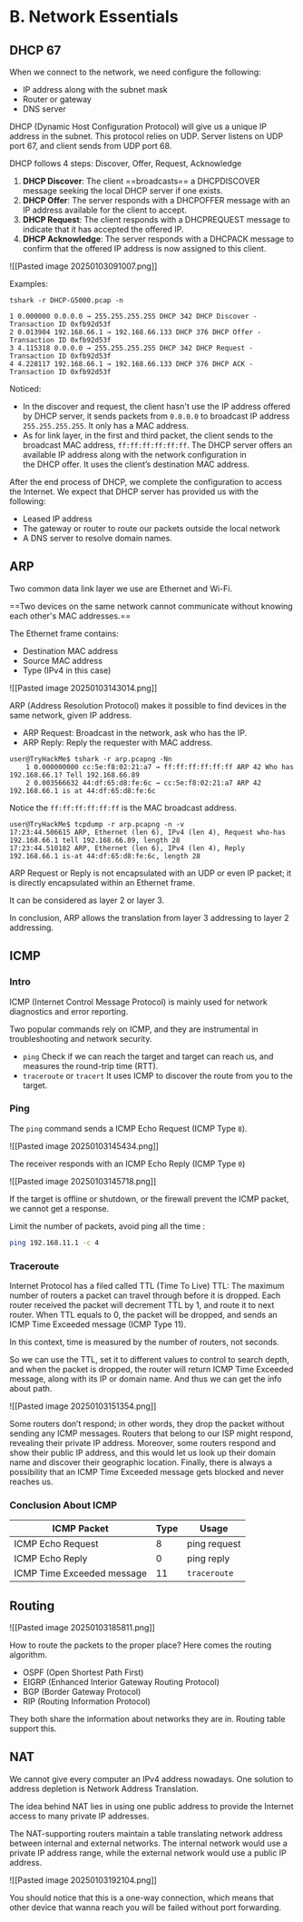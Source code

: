 # B. Network Essentials
## DHCP 67

When we connect to the network, we need configure the following:
- IP address along with the subnet mask
- Router or gateway
- DNS server

DHCP (Dynamic Host Configuration Protocol) will give us a unique IP address in the subnet.
This protocol relies on UDP.
Server listens on UDP port 67, and client sends from UDP port 68.

DHCP follows 4 steps: Discover, Offer, Request, Acknowledge

1. **DHCP Discover**: The client ==broadcasts== a DHCPDISCOVER message seeking the local DHCP server if one exists.
2. **DHCP Offer**: The server responds with a DHCPOFFER message with an IP address available for the client to accept.
3. **DHCP Request**: The client responds with a DHCPREQUEST message to indicate that it has accepted the offered IP.
4. **DHCP Acknowledge**: The server responds with a DHCPACK message to confirm that the offered IP address is now assigned to this client.

![[Pasted image 20250103091007.png]]

Examples:
```
tshark -r DHCP-G5000.pcap -n

1 0.000000 0.0.0.0 → 255.255.255.255 DHCP 342 DHCP Discover - Transaction ID 0xfb92d53f 
2 0.013904 192.168.66.1 → 192.168.66.133 DHCP 376 DHCP Offer - Transaction ID 0xfb92d53f 
3 4.115318 0.0.0.0 → 255.255.255.255 DHCP 342 DHCP Request - Transaction ID 0xfb92d53f 
4 4.228117 192.168.66.1 → 192.168.66.133 DHCP 376 DHCP ACK - Transaction ID 0xfb92d53f
```

Noticed:
- In the discover and request, the client hasn't use the IP address offered by DHCP server, it sends packets from `0.0.0.0` to broadcast IP address `255.255.255.255`. It only has a MAC address.
- As for link layer, in the first and third packet, the client sends to the broadcast MAC address, `ff:ff:ff:ff:ff:ff`. The DHCP server offers an available IP address along with the network configuration in the DHCP offer. It uses the client’s destination MAC address.

After the end process of DHCP, we complete the configuration to access the Internet. We expect that DHCP server has provided us with the following:
- Leased IP address
- The gateway or router to route our packets outside the local network
- A DNS server to resolve domain names.

## ARP

Two common data link layer we use are Ethernet and Wi-Fi.  

==Two devices on the same network cannot communicate without knowing each other's MAC addresses.==

The Ethernet frame contains:
- Destination MAC address
- Source MAC address
- Type (IPv4 in this case)

![[Pasted image 20250103143014.png]]

ARP (Address Resolution Protocol) makes it possible to find devices in the same network, given IP address.

- ARP Request: Broadcast in the network, ask who has the IP.
- ARP Reply: Reply the requester with MAC address.

```
user@TryHackMe$ tshark -r arp.pcapng -Nn
    1 0.000000000 cc:5e:f8:02:21:a7 → ff:ff:ff:ff:ff:ff ARP 42 Who has 192.168.66.1? Tell 192.168.66.89
    2 0.003566632 44:df:65:d8:fe:6c → cc:5e:f8:02:21:a7 ARP 42 192.168.66.1 is at 44:df:65:d8:fe:6c
```
Notice the `ff:ff:ff:ff:ff:ff` is the MAC broadcast address.


```
user@TryHackMe$ tcpdump -r arp.pcapng -n -v
17:23:44.506615 ARP, Ethernet (len 6), IPv4 (len 4), Request who-has 192.168.66.1 tell 192.168.66.89, length 28
17:23:44.510182 ARP, Ethernet (len 6), IPv4 (len 4), Reply 192.168.66.1 is-at 44:df:65:d8:fe:6c, length 28
```

ARP Request or Reply is not encapsulated with an UDP or even IP packet; it is directly encapsulated within an Ethernet frame.

It can be considered as layer 2 or layer 3.

In conclusion, ARP allows the translation from layer 3 addressing to layer 2 addressing.

## ICMP
### Intro
ICMP (Internet Control Message Protocol) is mainly used for network diagnostics and error reporting. 

Two popular commands rely on ICMP, and they are instrumental in troubleshooting and network security.

- `ping` Check if we can reach the target and target can reach us, and measures the round-trip time (RTT). 
- `traceroute` or `tracert` It uses ICMP to discover the route from you to the target.

### Ping

The `ping` command sends a ICMP Echo Request (ICMP Type `8`).

![[Pasted image 20250103145434.png]]

The receiver responds with an ICMP Echo Reply (ICMP Type `0`)

![[Pasted image 20250103145718.png]]

If the target is offline or shutdown, or the firewall prevent the ICMP packet, we cannot get a response. 

Limit the number of packets, avoid ping all the time :
```sh
ping 192.168.11.1 -c 4
```

### Traceroute

Internet Protocol has a filed called TTL (Time To Live)
TTL: The maximum number of routers a packet can travel through before it is dropped.
Each router received the packet will decrement TTL by 1, and route it to next router.
When TTL equals to 0, the packet will be dropped, and sends an ICMP Time Exceeded message (ICMP Type 11).

In this context, time is measured by the number of routers, not seconds.

So we can use the TTL, set it to different values to control to search depth, and when the packet is dropped, the router will return ICMP Time Exceeded message, along with its IP or domain name. And thus we can get the info about path.

![[Pasted image 20250103151354.png]]

Some routers don’t respond; in other words, they drop the packet without sending any ICMP messages. Routers that belong to our ISP might respond, revealing their private IP address. Moreover, some routers respond and show their public IP address, and this would let us look up their domain name and discover their geographic location. Finally, there is always a possibility that an ICMP Time Exceeded message gets blocked and never reaches us.

### Conclusion About ICMP

| ICMP Packet                | Type | Usage        |
| -------------------------- | ---- | ------------ |
| ICMP Echo Request          | 8    | ping request |
| ICMP Echo Reply            | 0    | ping reply   |
| ICMP Time Exceeded message | 11   | `traceroute` |
## Routing

![[Pasted image 20250103185811.png]]

How to route the packets to the proper place? Here comes the routing algorithm.

- OSPF (Open Shortest Path First)
- EIGRP (Enhanced Interior Gateway Routing Protocol)
- BGP (Border Gateway Protocol)
- RIP (Routing Information Protocol)

They both share the information about networks they are in.
Routing table support this.

## NAT

We cannot give every computer an IPv4 address nowadays.
One solution to address depletion is Network Address Translation.

The idea behind NAT lies in using one public address to provide the Internet access to many private IP addresses.

The NAT-supporting routers maintain a table translating network address between internal and external networks.
The internal network would use a private IP address range, while the external network would use a public IP address.

![[Pasted image 20250103192104.png]]

You should notice that this is a one-way connection, which means that other device that wanna reach you will be failed without port forwarding.

